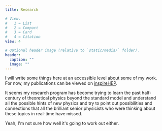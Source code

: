 ```yaml
---
title: Research

# View.
#   1 = List
#   2 = Compact
#   3 = Card
#   4 = Citation
view: 4

# Optional header image (relative to `static/media/` folder).
header:
  caption: ""
  image: ""
---
```


I will write some things here at an accessible level about some of my work. 
For now, my publications can be viewed on [inspireHEP](https://inspirehep.net/authors/1503310).

It seems my research program has become trying to learn the past half-century of theoretical physics beyond the standard model 
and understand all the possible hints of new physics and try to point out possibilities and connections that all the brilliant 
senior physicists who were thinking about these topics in real-time have missed.

Yeah, I'm not sure how well it's going to work out either.